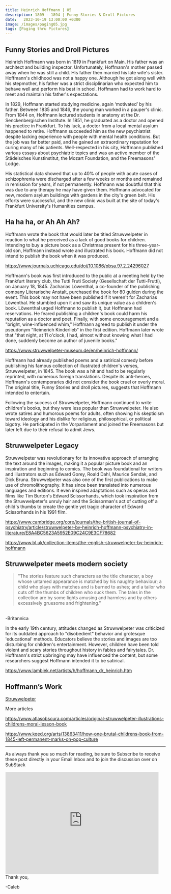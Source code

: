 ```yaml
---
title: Heinrich Hoffmann | 05
description: 1809 - 1894 | Funny Stories & Droll Pictures
date:   2023-10-19 13:00:00 +0300
image: /images/paging05.jpg
tags: [Paging thru Pictures]
---
```


## Funny Stories and Droll Pictures

Heinrich Hoffmann was born in 1819 in Frankfurt on Main. His father was an architect and building inspector. Unfortunately, Hoffmann's mother passed away when he was still a child. His father then married his late wife's sister. Hoffmann's childhood was not a happy one. Although he got along well with his stepmother, his father was a strict disciplinarian who expected him to behave well and perform his best in school. Hoffmann had to work hard to meet and maintain his father's expectations.

In 1829, Hoffmann started studying medicine, again ‘motivated’ by his father. Between 1835 and 1846, the young man worked in a pauper's clinic. From 1844 on, Hoffmann lectured students in anatomy at the Dr. Senckenbergischen Institute. In 1851, he graduated as a doctor and opened his practice in Frankfurt. To his luck, a doctor from a local mental asylum happened to retire. Hoffmann succeeded him as the new psychiatrist despite lacking experience with people with mental health conditions. But the job was far better paid, and he gained an extraordinary reputation for curing many of his patients. Well-respected in his city, Hoffmann published various essays about psychiatric topics and was an active member of the Städelsches Kunstinstitut, the Mozart Foundation, and the Freemasons' Lodge.

His statistical data showed that up to 40% of people with acute cases of schizophrenia were discharged after a few weeks or months and remained in remission for years, if not permanently. Hoffmann was doubtful that this was due to any therapy he may have given them. Hoffmann advocated for new, modern asylum buildings with gardens in the city's green belt. His efforts were successful, and the new clinic was built at the site of today's Frankfurt University's Humanities campus.

## Ha ha ha, or Ah Ah Ah?

Hoffmann wrote the book that would later be titled Struwwelpeter in reaction to what he perceived as a lack of good books for children. Intending to buy a picture book as a Christmas present for his three-year-old son, Hoffmann instead wrote and illustrated his book. Hoffmann did not intend to publish the book when it was produced.

<u><p style="color:#C68975;">https://www.journals.uchicago.edu/doi/10.1086/pbsa.97.2.24296027</u></p>

Hoffmann's book was first introduced to the public at a meeting held by the Frankfurt literary club, the Tutti Fruti Society (Gesellschaft der Tutti-Frutti), on January 18, 1845. Zacharias Löwenthal, a co-founder of the publishing company Literarische Anstalt, purchased the book for 80 gulden during the event. This book may not have been published if it weren't for Zacharias Löwenthal. He stumbled upon it and saw its unique value as a children's book. Löwenthal urged Hoffmann to publish it, but Hoffmann had reservations. He feared publishing a children's book could harm his reputation as a doctor and poet. Finally, with some encouragement and a "bright, wine-influenced whim," Hoffmann agreed to publish it under the pseudonym "Reimerich Kinderlieb" in the first edition. Hoffmann later wrote that "that night, at 11 o'clock, I had, almost without knowing what I had done, suddenly become an author of juvenile books."

<u><p style="color:#C68975;">https://www.struwwelpeter-museum.de/en/heinrich-hoffmann/</u></p>

Hoffmann had already published poems and a satirical comedy before publishing his famous collection of illustrated children's verses, Struwwelpeter, in 1845. The book was a hit and had to be regularly reprinted, with numerous foreign translations. Despite its anti-heroes, Hoffmann's contemporaries did not consider the book cruel or overly moral. The original title, Funny Stories and droll pictures, suggests that Hoffmann intended to entertain. 

Following the success of Struwwelpeter, Hoffmann continued to write children's books, but they were less popular than Struwwelpeter. He also wrote satires and humorous poems for adults, often showing his skepticism toward ideology and his dislike for religious, philosophical, or political bigotry. He participated in the Vorparlament and joined the Freemasons but later left due to their refusal to admit Jews. 

## Struwwelpeter Legacy

Struwwelpeter was revolutionary for its innovative approach of arranging the text around the images, making it a popular picture book and an inspiration and beginning to comics. The book was foundational for writers and illustrators such as Edward Gorey, Roald Dahl, Maurice Sendak, and Dick Bruna. Struwwelpeter was also one of the first publications to make use of chromolithography. It has since been translated into numerous languages and editions. It even inspired adaptations such as operas and films like Tim Burton's Edward Scissorhands, which took inspiration from the Struwwelpeter's unruly hair and the Scissorman's act of cutting off a child's thumbs to create the gentle yet tragic character of Edward Scissorhands in his 1991 film.

<u><p style="color:#C68975;">https://www.cambridge.org/core/journals/the-british-journal-of-psychiatry/article/struwwelpeter-by-heinrich-hoffmann-psychiatry-in-literature/E8A4BC5623A5952E09C24C9E3CF78682</u></p>

<u><p style="color:#C68975;">https://www.bl.uk/collection-items/the-english-struwwelpeter-by-heinrich-hoffmann</u></p>

## Struwwelpeter meets modern society

> "The stories feature such characters as the title character, a boy whose untamed appearance is matched by his naughty behaviour; a child who plays with matches and is burned to ashes; and a tailor who cuts off the thumbs of children who suck them. The tales in the collection are by some lights amusing and harmless and by others excessively gruesome and frightening."<br>
<br>
-Britannica

In the early 19th century, attitudes changed as Struwwelpeter was criticized for its outdated approach to "disobedient" behavior and grotesque 'educational' methods. Educators believe the stories and images are too disturbing for children's entertainment. However, children have been told violent and scary stories throughout history in fables and fairytales. Dr. Hoffmann's strict upbringing may have influenced the content, but some researchers suggest Hoffmann intended it to be satirical. 

<u><p style="color:#C68975;">https://www.lambiek.net/artists/h/hoffmann_dr_heinrich.htm</u></p>

## Hoffmann’s Work

<u><p style="color:#C68975;">[Struwwelpeter](https://www.gutenberg.org/files/12116/12116-h/12116-h.htm)</u></p>

More articles

<u><p style="color:#C68975;">https://www.atlasobscura.com/articles/original-struwwelpeter-illustrations-childrens-moral-lesson-book</u></p>

<u><p style="color:#C68975;">https://www.kqed.org/arts/13863411/how-one-brutal-childrens-book-from-1845-left-permanent-marks-on-pop-culture</u></p>

***

As always thank you so much for reading, be sure to Subscribe to receive these post directly in your Email Inbox and to join the discussion over on SubStack

<iframe src="https://thewanderway.substack.com/embed" width="480" height="320" style="border:1px solid #EEE; background:white;" frameborder="0" scrolling="no"></iframe>
<br>
Thank you,

-Caleb